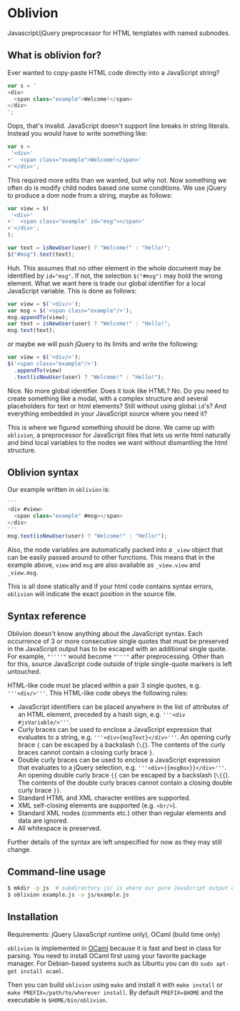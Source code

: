 Oblivion
========

Javascript/jQuery preprocessor for HTML templates with named subnodes.

What is oblivion for?
---------------------

Ever wanted to copy-paste HTML code directly into a JavaScript string?

```javascript
var s = '
<div>
  <span class="example">Welcome!</span>
</div>
';
```

Oops, that's invalid.
JavaScript doesn't support line breaks in string literals.
Instead you would have to write something like:

```javascript
var s =
 '<div>'
+'  <span class="example">Welcome!</span>'
+'</div>';
```

This required more edits than we wanted, but why not. Now something we often do
is modify child nodes based one some conditions. We use
jQuery to produce a dom node from a string, maybe as follows:

```javascript
var view = $(
 '<div>'
+'  <span class="example" id="msg"></span>'
+'</div>';
);

var text = isNewUser(user) ? "Welcome!" : "Hello!";
$("#msg").text(text);
```

Huh. This assumes that no other element in the whole document may be
identified by `id="msg"`. If not, the selection `$("#msg")`
may hold the wrong element. What we want here is trade our global
identifier for a local JavaScript variable. This is done as follows:

```javascript
var view = $('<div/>');
var msg = $('<span class="example"/>');
msg.appendTo(view);
var text = isNewUser(user) ? "Welcome!" : "Hello!";
msg.text(text);
```

or maybe we will push jQuery to its limits and write the following:

```javascript
var view = $('<div/>');
$('<span class="example"/>')
  .appendTo(view)
  .text(isNewUser(user) ? "Welcome!" : "Hello!");
```

Nice. No more global identifier. Does it look like HTML? No.
Do you need to create something like a modal, with a complex structure and
several placeholders for text or html elements? Still without using
global `id`'s? And everything embedded in your JavaScript source
where you need it?

This is where we figured something should be done. We came up with
`oblivion`, a preprocessor for JavaScript files that lets us write
html naturally and bind local variables to the nodes we want
without dismantling the html structure.

Oblivion syntax
---------------

Our example written in `oblivion` is:

```javascript
'''
<div #view>
  <span class="example" #msg></span>
</div>
'''
msg.text(isNewUser(user) ? "Welcome!" : "Hello!");
```

Also, the node variables are automatically packed into a `_view`
object that can be easily passed around to other functions. This means
that in the example above, `view` and `msg` are also available as
`_view.view` and `_view.msg`.

This is all done statically and if your html code contains syntax
errors, `oblivion` will indicate the exact position in the source file.

Syntax reference
----------------

Oblivion doesn't know anything about the JavaScript syntax. Each
occurrence of 3 or more consecutive single quotes that must be
preserved in the JavaScript output has to be escaped with an
additional single quote.
For example, `"''''"` would become `"'''"` after preprocessing.
Other than for this, source JavaScript code outside of triple
single-quote markers is left untouched.

HTML-like code must be placed within a pair 3 single quotes,
e.g. `'''<div/>'''`. This HTML-like code obeys the following rules:

* JavaScript identifiers can be placed anywhere in the list of
  attributes of an HTML element, preceded by a hash sign, e.g.
  `'''<div #jsVariable/>'''`.
* Curly braces can be used to enclose a JavaScript expression that
  evaluates to a string, e.g. `'''<div>{msgText}</div>'''`. An opening
  curly brace `{` can be escaped by a backslash (`\{`). The contents of the
  curly braces cannot contain a closing curly brace `}`.
* Double curly braces can be used to enclose a JavaScript expression
  that evaluates to a jQuery selection,
  e.g. `'''<div>{{msgBox}}</div>'''`.
  An opening double curly brace `{{` can be escaped by a backslash (`\{{`).
  The contents of the double curly braces cannot contain a closing
  double curly brace `}}`.
* Standard HTML and XML character entities are supported.
* XML self-closing elements are supported (e.g. `<br/>`).
* Standard XML nodes (comments etc.) other than regular elements
  and data are ignored.
* All whitespace is preserved.

Further details of the syntax are left unspecified for now as they may
still change.


Command-line usage
------------------

```bash
$ mkdir -p js  # subdirectory js/ is where our pure JavaScript output ends up
$ oblivion example.js -o js/example.js
```

Installation
------------

Requirements: jQuery (JavaScript runtime only), OCaml (build time only)

`oblivion` is implemented in [OCaml](http://ocaml.org) because it is
fast and best in class for parsing. You need to install OCaml first
using your favorite package manager. For Debian-based systems such as
Ubuntu you can do `sudo apt-get install ocaml`.

Then you can build `oblivion` using `make` and install it with
`make install` or `make PREFIX=/path/to/wherever install`. By default
`PREFIX=$HOME` and the executable is `$HOME/bin/oblivion`.
